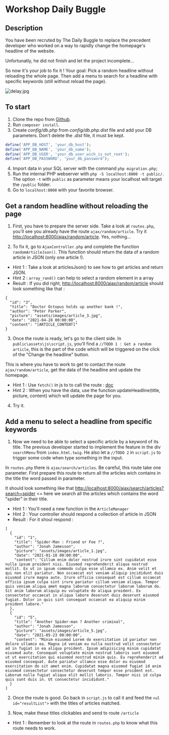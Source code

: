# Workshop Daily Buggle

## Description

You have been recruted by The Daily Buggle to replace the precedent developer who worked on a way to rapidly change the homepage's headline of the website.

Unfortunatly, he did not finish and let the project incomplete...

So now it's your job to fix it ! Your goal: Pick a random headline without reloading the whole page. Then add a menu to search for a headline with specific keywords (still without reload the page).

![delay.jpg](https://i.imgflip.com/5kml2i.jpg)

## To start

1. Clone the repo from [Github](https://github.com/WildCodeSchool/php_daily_buggle_workshop).
2. Run `composer install`.
3. Create *config/db.php* from *config/db.php.dist* file and add your DB parameters. Don't delete the *.dist* file, it must be kept.
```php
define('APP_DB_HOST', 'your_db_host');
define('APP_DB_NAME', 'your_db_name');
define('APP_DB_USER', 'your_db_user_wich_is_not_root');
define('APP_DB_PASSWORD', 'your_db_password');
```
4. Import data in your SQL server with the command `php migration.php`;
5. Run the internal PHP webserver with `php -S localhost:8000 -t public/`. The option `-t` with `public` as parameter means your localhost will target the `/public` folder.
6. Go to `localhost:8000` with your favorite browser.

## Get a random headline without reloading the page

1. First, you have to prepare the server side. Take a look at `routes.php`, you'll see you already have the route `ajax/random/article`. Try it [http://localhost:8000/ajax/random/article](http://localhost:8000/ajax/random/article). Yes, nothing...

2. To fix it, go to `AjaxController.php` and complete the function `randomArticleJson()`. This function should return the data of a random article in JSON (only one article !). 
* Hint 1 : Take a look at articlesJson() to see how to get articles and return JSON.
* Hint 2 : `array_rand()` can help to select a random element in a array
* Result : If you did right, [http://localhost:8000/ajax/random/article](http://localhost:8000/ajax/random/article) should look something like that : 
```
{
  "id": "3",
  "title": "Doctor Octopus holds up another bank !",
  "author": "Peter Parker",
  "picture": "assets/images/article_3.jpg",
  "date": "2021-04-28 00:00:00",
  "content": "[ARTICLE_CONTENT]"
}
```

3. Once the route is ready, let's go to the client side. In `public\assets\js\script.js`, you'll find a `//TODO 1 : Get a random article`, this is the part of the code which will be triggered on the click of the "Change the headline" button. 

This is where you have to work to get to contact the route `ajax/random/article`, get the data of the headline and update the homepage.
* Hint 1 : Use `fetch()` in js to to call the route : [doc](https://developer.mozilla.org/en-US/docs/Web/API/Fetch_API/Using_Fetch)
* Hint 2 : When you have the data, use the function updateHeadline(title, picture, content) which will update the page for you.
4. Try it. 

## Add a menu to select a headline from specific keywords

1. Now we need to be able to select a specific article by a keyword of its title. 
The previous developer started to implement the feature in the div `searchMenu` from `index.html.twig`. He also let a `//TODO 2` in `script.js` to trigger some code when type something in the input.

In `routes.php` there is `ajax/search/articles`. Be careful, this route take one parameter.
First prepare this route to return all the articles wich contains in the title the word passed in parameter. 

It should look something like that [http://localhost:8000/ajax/search/articles?search=spider](http://localhost:8000/ajax/search/articles?search=spider) <= here we search all the articles which contains the word "spider" in their title.

* Hint 1 : You'll need a new function in the `ArticleManager`
* Hint 2 : Your controller should respond a collection of article in JSON
* Result : For it shoul respond :

```
[
  {
    "id": "1",
    "title": "Spider-Man : Friend or Foe ?",
    "author": "Jonah Jamesson",
    "picture": "assets/images/article_1.jpg",
    "date": "2021-01-18 00:00:00",
    "content": "Cillum enim dolor nostrud irure sint cupidatat esse nulla ipsum proident nisi. Eiusmod reprehenderit aliqua nostrud mollit. Ex ut in ipsum commodo culpa esse ullamco ex. Anim velit et qui non elit pariatur. Non occaecat est veniam aliquip incididunt duis eiusmod irure magna aute. Irure officia consequat est cillum occaecat officia ipsum culpa sint irure pariatur cillum veniam aliqua. Tempor quis veniam aliqua amet magna laborum consectetur laborum laborum do. Sit anim laborum aliquip eu voluptate do aliqua proident. Ex consectetur occaecat in aliqua labore deserunt duis deserunt eiusmod fugiat. Dolor in quis sint consequat occaecat ea aliquip minim proident labore."
  },
  {
    "id": "5",
    "title": "Another Spider-man ? Another criminal",
    "author": "Jonah Jamesson",
    "picture": "assets/images/article_5.jpg",
    "date": "2021-05-23 00:00:00",
    "content": "Minim eiusmod Lorem do exercitation id pariatur non dolore ullamco ea. Magna id veniam eu nulla nostrud velit consectetur ad in fugiat in ea aliqua proident. Ipsum adipisicing minim cupidatat eiusmod aute. Consequat voluptate minim nostrud laboris sunt eiusmod ut ut exercitation qui eiusmod nostrud minim quis. Eu reprehenderit ad eiusmod consequat. Aute pariatur ullamco esse dolor eu eiusmod exercitation do sit amet enim. Cupidatat magna eiusmod fugiat id anim eiusmod consectetur consectetur deserunt tempor esse proident est. Laborum nulla fugiat aliqua elit mollit laboris. Tempor nisi id culpa quis sunt duis in. Ut consectetur incididunt."
  }
]
```


2. Once the route is good. Go back in `script.js` to call it and feed the `<ul id="resultList">` with the titles of articles matched.

3. Now, make these titles clickables and send to route `/article`
* Hint 1 : Remember to look at the route in `routes.php` to know what this route needs to work.

